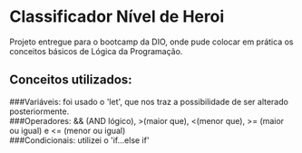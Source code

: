 # Classificador Nível de Heroi
Projeto entregue para o bootcamp da DIO, onde pude colocar em prática os conceitos básicos de Lógica da Programação. 

## Conceitos utilizados:
###Variáveis: foi usado o 'let', que nos traz a possibilidade de ser alterado posteriormente.  
###Operadores: && (AND lógico), >(maior que), <(menor que), >= (maior ou igual) e <= (menor ou igual)  
###Condicionais: utilizei o 'if...else if'
